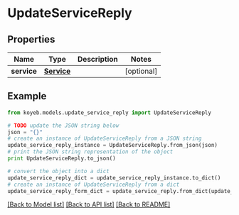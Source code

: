 # UpdateServiceReply


## Properties
Name | Type | Description | Notes
------------ | ------------- | ------------- | -------------
**service** | [**Service**](Service.md) |  | [optional] 

## Example

```python
from koyeb.models.update_service_reply import UpdateServiceReply

# TODO update the JSON string below
json = "{}"
# create an instance of UpdateServiceReply from a JSON string
update_service_reply_instance = UpdateServiceReply.from_json(json)
# print the JSON string representation of the object
print UpdateServiceReply.to_json()

# convert the object into a dict
update_service_reply_dict = update_service_reply_instance.to_dict()
# create an instance of UpdateServiceReply from a dict
update_service_reply_form_dict = update_service_reply.from_dict(update_service_reply_dict)
```
[[Back to Model list]](../README.md#documentation-for-models) [[Back to API list]](../README.md#documentation-for-api-endpoints) [[Back to README]](../README.md)


